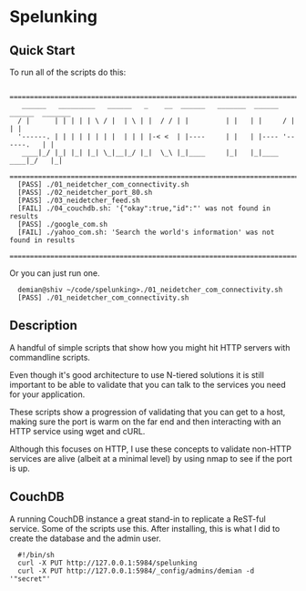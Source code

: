 # Spelunking

## Quick Start
To run all of the scripts do this:

      ==================================================================================
       ______   _________   ______   _    __  ______   _______  ______  ______  _______
      / |      | | | | | \ / |  | \ | |  / / | |         | |   | |     / |        | |
      '------. | | | | | | | |  | | | |-< <  | |----     | |   | |---- '------.   | |
       ____|_/ |_| |_| |_| \_|__|_/ |_|  \_\ |_|____     |_|   |_|____  ____|_/   |_|
      ==================================================================================
      [PASS] ./01_neidetcher_com_connectivity.sh
      [PASS] ./02_neidetcher_port_80.sh
      [PASS] ./03_neidetcher_feed.sh
      [FAIL] ./04_couchdb.sh: '{"okay":true,"id":"' was not found in results
      [PASS] ./google_com.sh
      [FAIL] ./yahoo_com.sh: 'Search the world's information' was not found in results
      ==================================================================================

Or you can just run one.  

      demian@shiv ~/code/spelunking>./01_neidetcher_com_connectivity.sh
      [PASS] ./01_neidetcher_com_connectivity.sh


## Description
A handful of simple scripts that show how you might hit
HTTP servers with commandline scripts.

Even though it's good architecture to use N-tiered 
solutions it is still important to be able to validate
that you can talk to the services you need for your 
application.

These scripts show a progression of validating that you can
get to a host, making sure the port is warm on the far
end and then interacting with an HTTP service using
wget and cURL.

Although this focuses on HTTP, I use these concepts to 
validate non-HTTP services are alive (albeit at a 
minimal level) by using nmap to see if the port is up.

## CouchDB
A running CouchDB instance a great stand-in to replicate
a ReST-ful service.  Some of the scripts use this.  After
installing, this is what I did to create the database and
the admin user.

      #!/bin/sh
      curl -X PUT http://127.0.0.1:5984/spelunking
      curl -X PUT http://127.0.0.1:5984/_config/admins/demian -d '"secret"'


